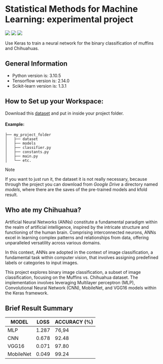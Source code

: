 # Statistical Methods for Machine Learning: experimental project
<img src="https://img.shields.io/badge/PyCharm-000000.svg?&style=for-the-badge&logo=PyCharm&logoColor=white"> <img src="https://img.shields.io/badge/Python-3776AB?style=for-the-badge&logo=python&logoColor=white"> <img src="https://img.shields.io/badge/Keras-FF0000?style=for-the-badge&logo=keras&logoColor=white">

Use Keras to train a neural network for the binary classification of muffins and Chihuahuas.

## General Information

- Python version is: 3.10.5
- Tensorflow version is: 2.14.0
- Scikit-learn version is: 1.3.1

## How to Set up your Workspace:
Download this [dataset](https://www.kaggle.com/datasets/samuelcortinhas/muffin-vs-chihuahua-image-classification)
and put in inside your project folder.

#### Example:
```
├── my_project_folder
│   ├── dataset
│   ├── models
│   ├── classifier.py
│   ├── constants.py
│   ├── main.py
│   └── etc.
```

> [!NOTE]
> If you want to just run it, the dataset it is not really necessary,
because through the project you can download from *Google Drive* a directory named *models*, where there are the saves of the pre-trained models and kfold result.

## Who ate my Chihuahua?

Artificial Neural Networks (ANNs) constitute a fundamental paradigm within the realm of artificial intelligence, inspired by the intricate structure and functioning of the human brain. Comprising interconnected neurons, ANNs excel in learning complex patterns and relationships from data, offering unparalleled versatility across various domains.

In this context, ANNs are adopted in the context of image classification, a fundamental task within computer vision, that involves assigning predefined labels or categories to input images.

This project explores binary image classification, a subset of image classification, focusing on the Muffins vs. Chihuahua dataset. The implementation involves leveraging Multilayer perceptron (MLP), Convolutional Neural Network (CNN), MobileNet, and VGG16 models within the Keras framework.

## Brief Result Summary

| MODEL  | LOSS | ACCURACY (%) | 
| ------ | ---- | ------------ |
| MLP  | 1.287 | 76,94 |
| CNN  | 0.678 | 92.48 | 
| VGG16 | 0.071 | 97.80 |
| MobileNet | 0.049 | 99.24 | 
